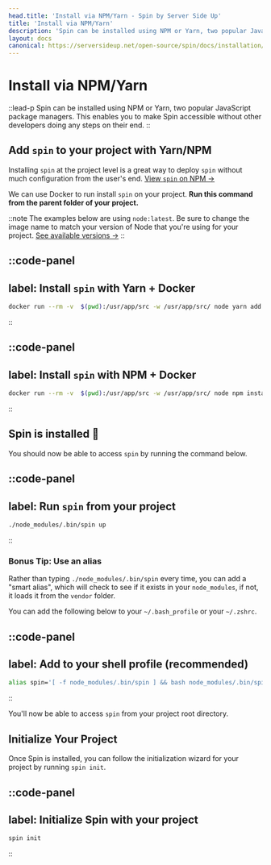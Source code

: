 ```yaml
---
head.title: 'Install via NPM/Yarn - Spin by Server Side Up'
title: 'Install via NPM/Yarn'
description: 'Spin can be installed using NPM or Yarn, two popular JavaScript package managers. This enables you to make Spin accessible without other developers doing any steps on their end.'
layout: docs
canonical: https://serversideup.net/open-source/spin/docs/installation/install-npm-yarn
---
```



# Install via NPM/Yarn
::lead-p
Spin can be installed using NPM or Yarn, two popular JavaScript package managers. This enables you to make Spin accessible without other developers doing any steps on their end.
::

## Add `spin` to your project with Yarn/NPM
Installing `spin` at the project level is a great way to deploy `spin` without much configuration from the user's end. [View `spin` on NPM →](https://www.npmjs.com/package/@serversideup/spin)

We can use Docker to run install `spin` on your project. **Run this command from the parent folder of your project.**

::note
The examples below are using `node:latest`. Be sure to change the image name to match your version of Node that you're using for your project. [See available versions →](https://hub.docker.com/_/node/)
::

::code-panel
---
label: Install `spin` with Yarn + Docker
---
```bash
docker run --rm -v  $(pwd):/usr/app/src -w /usr/app/src/ node yarn add @serversideup/spin --dev
```
::

::code-panel
---
label: Install `spin` with NPM + Docker
---
```bash
docker run --rm -v  $(pwd):/usr/app/src -w /usr/app/src/ node npm install @serversideup/spin --dev
```
::

## Spin is installed 🥳
You should now be able to access `spin` by running the command below.

::code-panel
---
label: Run `spin` from your project
---
```bash
./node_modules/.bin/spin up
```
::

### Bonus Tip: Use an alias
Rather than typing `./node_modules/.bin/spin` every time, you can add a "smart alias", which will check to see if it exists in your `node_modules`, if not, it loads it from the `vendor` folder.

You can add the following below to your `~/.bash_profile` or your `~/.zshrc`.

::code-panel
---
label: Add to your shell profile (recommended)
---
```bash
alias spin='[ -f node_modules/.bin/spin ] && bash node_modules/.bin/spin || bash vendor/bin/spin'
```
::

You'll now be able to access `spin` from your project root directory.

## Initialize Your Project
Once Spin is installed, you can follow the initialization wizard for your project by running `spin init`.

::code-panel
---
label: Initialize Spin with your project
---
```bash
spin init
```
::